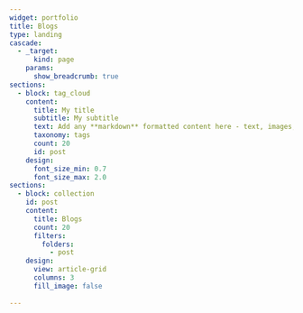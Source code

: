 ```yaml
---
widget: portfolio
title: Blogs
type: landing
cascade:
  - _target:
      kind: page
    params:
      show_breadcrumb: true
sections:
  - block: tag_cloud
    content:
      title: My title
      subtitle: My subtitle
      text: Add any **markdown** formatted content here - text, images, videos, galleries - and even HTML code!
      taxonomy: tags
      count: 20
      id: post
    design:
      font_size_min: 0.7
      font_size_max: 2.0
sections:
  - block: collection
    id: post
    content:
      title: Blogs
      count: 20
      filters:
        folders:
          - post
    design:
      view: article-grid
      columns: 3
      fill_image: false
  
---
```

